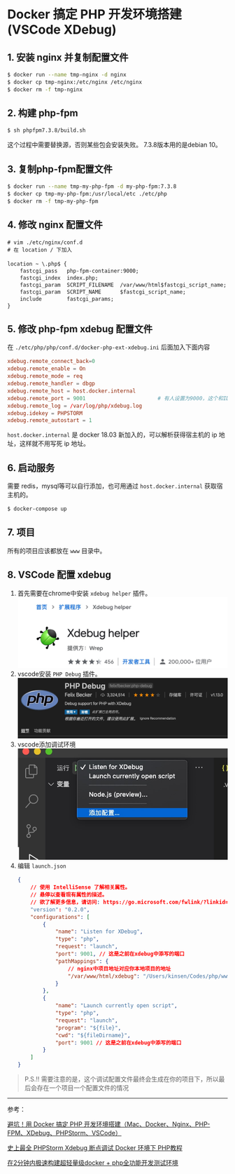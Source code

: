 # Docker 搞定 PHP 开发环境搭建(VSCode XDebug)

## 1. 安装 nginx 并复制配置文件

```bash
$ docker run --name tmp-nginx -d nginx
$ docker cp tmp-nginx:/etc/nginx /etc/nginx
$ docker rm -f tmp-nginx
```

## 2. 构建 php-fpm

```bash
$ sh phpfpm7.3.8/build.sh
```

这个过程中需要替换源，否则某些包会安装失败。
7.3.8版本用的是debian 10。

## 3. 复制php-fpm配置文件

```bash
$ docker run --name tmp-my-php-fpm -d my-php-fpm:7.3.8
$ docker cp tmp-my-php-fpm:/usr/local/etc ./etc/php
$ docker rm -f tmp-my-php-fpm
```

## 4. 修改 nginx 配置文件

```nginx
# vim ./etc/nginx/conf.d
# 在 location / 下加入

location ~ \.php$ {
    fastcgi_pass   php-fpm-container:9000;
    fastcgi_index  index.php;
    fastcgi_param  SCRIPT_FILENAME  /var/www/html$fastcgi_script_name;
    fastcgi_param  SCRIPT_NAME      $fastcgi_script_name;
    include        fastcgi_params;
}
```

## 5. 修改 php-fpm xdebug 配置文件

在 `./etc/php/php/conf.d/docker-php-ext-xdebug.ini` 后面加入下面内容

```conf
xdebug.remote_connect_back=0
xdebug.remote_enable = On
xdebug.remote_mode = req
xdebug.remote_handler = dbgp
xdebug.remote_host = host.docker.internal       
xdebug.remote_port = 9001                       # 有人设置为9000，这个和IDE配置是联动的
xdebug.remote_log = /var/log/php/xdebug.log
xdebug.idekey = PHPSTORM
xdebug.remote_autostart = 1
```

`host.docker.internal` 是 docker 18.03 新加入的，可以解析获得宿主机的 ip 地址，这样就不用写死 ip 地址。

## 6. 启动服务

需要 redis，mysql等可以自行添加，也可用通过 `host.docker.internal` 获取宿主机的。

```bash
$ docker-compose up
```

## 7. 项目

所有的项目应该都放在 `www` 目录中。

## 8. VSCode 配置 xdebug

1. 首先需要在chrome中安装 `xdebug helper` 插件。
    ![IMAGE](doc/xdebug_helper.jpg)
2. vscode安装 `PHP Debug` 插件。
    ![IMAGE](doc/phpdebug.jpg)
3. vscode添加调试环境
    ![IMAGE](doc/vscode_add_debug_profile.jpg)
4. 编辑 `launch.json`
    ```json
    {
        // 使用 IntelliSense 了解相关属性。 
        // 悬停以查看现有属性的描述。
        // 欲了解更多信息，请访问: https://go.microsoft.com/fwlink/?linkid=830387
        "version": "0.2.0",
        "configurations": [
            {
                "name": "Listen for XDebug",
                "type": "php",
                "request": "launch",
                "port": 9001, // 这是之前在xdebug中添写的端口
                "pathMappings": {
                    // nginx中项目地址对应你本地项目的地址
                    "/var/www/html/xdebug": "/Users/kinsen/Codes/php/www/xdebug"
                }
            },
            {
                "name": "Launch currently open script",
                "type": "php",
                "request": "launch",
                "program": "${file}",
                "cwd": "${fileDirname}",
                "port": 9001 // 这是之前在xdebug中添写的端口
            }
        ]
    }
    ```

> P.S.!! 需要注意的是，这个调试配置文件最终会生成在你的项目下，所以最后会存在一个项目一个配置文件的情况

----
参考：

[避坑！用 Docker 搞定 PHP 开发环境搭建（Mac、Docker、Nginx、PHP-FPM、XDebug、PHPStorm、VSCode）](https://learnku.com/articles/31344)

[史上最全 PHPStorm Xdebug 断点调试 Docker 环境下 PHP教程](https://segmentfault.com/a/1190000022269173)

[在2分钟内极速构建超轻量级docker + php全功能开发测试环境](https://github.com/gnulife/dphp)